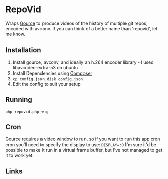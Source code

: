 RepoVid
=======

Wraps [Gource][] to produce videos of the history of multiple git repos, encoded with avconv.
If you can think of a better name than 'repovid', let me know.

Installation
------------
1. Install gource, avconv, and ideally an h.264 encoder library - I used libavcodec-extra-53 on ubuntu
2. Install Dependencies using [Composer][]
3. `cp config.json.disk config.json`
4. Edit the config to suit your setup

Running
-------
`php repovid.php v:g`

Cron
----
Gource requires a video window to run, so if you want to run this app cron cron you'll need to specify the display to use:
`DISPLAY=:0`
I'm sure it'd be possible to make it run in a virtual frame buffer, but I've not managed to get it to work yet.

Links
-----
[Gource]: http://code.google.com/p/gource/
[Composer]: http://getcomposer.org/download/